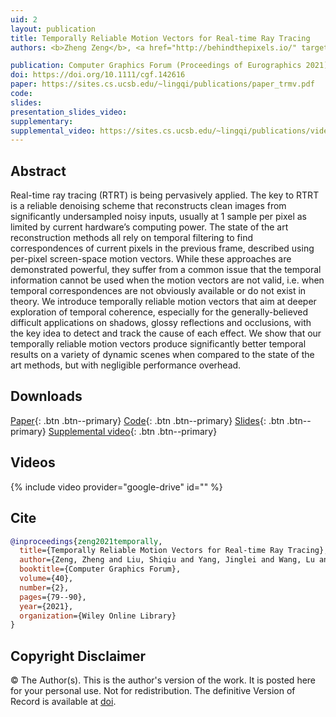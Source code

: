 ```yaml
---
uid: 2
layout: publication
title: Temporally Reliable Motion Vectors for Real-time Ray Tracing
authors: <b>Zheng Zeng</b>, <a href="http://behindthepixels.io/" target="_blank">Shiqiu (Edward) Liu</a>, Jinglei Yang, <a href="http://vr.sdu.edu.cn/info/1010/1060.htm" target="_blank">Lu Wang</a>, <a href="https://sites.cs.ucsb.edu/~lingqi/" target="_blank">Ling-Qi Yan</a>

publication: Computer Graphics Forum (Proceedings of Eurographics 2021)
doi: https://doi.org/10.1111/cgf.142616
paper: https://sites.cs.ucsb.edu/~lingqi/publications/paper_trmv.pdf
code:
slides:
presentation_slides_video:
supplementary:
supplemental_video: https://sites.cs.ucsb.edu/~lingqi/publications/video_trmv.mp4
---
```


## Abstract

Real-time ray tracing (RTRT) is being pervasively applied. The key to RTRT is a reliable denoising scheme that reconstructs clean images from significantly undersampled noisy inputs, usually at 1 sample per pixel as limited by current hardware’s computing power. The state of the art reconstruction methods all rely on temporal filtering to find correspondences of current pixels in the previous frame, described using per-pixel screen-space motion vectors. While these approaches are demonstrated powerful, they suffer from a common issue that the temporal information cannot be used when the motion vectors are not valid, i.e. when temporal correspondences are not obviously available or do not exist in theory.
We introduce temporally reliable motion vectors that aim at deeper exploration of temporal coherence, especially for the generally-believed difficult applications on shadows, glossy reflections and occlusions, with the key idea to detect and track the cause of each effect. We show that our temporally reliable motion vectors produce significantly better temporal results on a variety of dynamic scenes when compared to the state of the art methods, but with negligible performance overhead.

## Downloads

[Paper](https://sites.cs.ucsb.edu/~lingqi/publications/paper_trmv.pdf){: .btn .btn--primary}
[Code](https://sites.cs.ucsb.edu/~lingqi/publications/paper_trmv.pdf){: .btn .btn--primary}
[Slides](https://sites.cs.ucsb.edu/~lingqi/publications/paper_trmv.pdf){: .btn .btn--primary}
[Supplemental video]({{supplemental_video}}){: .btn .btn--primary}



## Videos

{% include video provider="google-drive" id="" %}

## Cite

```bib
@inproceedings{zeng2021temporally,
  title={Temporally Reliable Motion Vectors for Real-time Ray Tracing},
  author={Zeng, Zheng and Liu, Shiqiu and Yang, Jinglei and Wang, Lu and Yan, Ling-Qi},
  booktitle={Computer Graphics Forum},
  volume={40},
  number={2},
  pages={79--90},
  year={2021},
  organization={Wiley Online Library}
}
```

## Copyright Disclaimer
© The Author(s). This is the author's version of the work. It is posted here for your personal use. Not for redistribution. The definitive Version of Record is available at [doi](https://doi.org/10.1111/cgf.142616).
